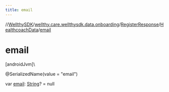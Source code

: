 ```yaml
---
title: email
---
```

//[WellthySDK](../../../../index.html)/[wellthy.care.wellthysdk.data.onboarding](../../index.html)/[RegisterResponse](../index.html)/[HealthcoachData](index.html)/[email](email.html)



# email



[androidJvm]\




@SerializedName(value = "email")



var [email](email.html): [String](https://kotlinlang.org/api/latest/jvm/stdlib/kotlin/-string/index.html)? = null




